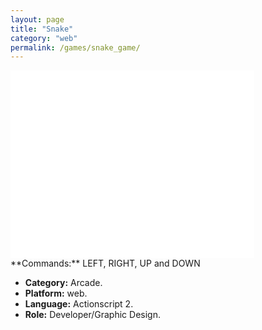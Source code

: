 ```yaml
---
layout: page
title: "Snake"
category: "web"
permalink: /games/snake_game/
---
```


<iframe class="flashtime" src="{{site.baseurl}}/others/swfs/snake_game.swf" height="300" width="390" frameborder="0" scrolling="no" noresize="noresize"></iframe>
**Commands:** LEFT, RIGHT, UP and DOWN

+ **Category:** Arcade.
+ **Platform:** web.
+ **Language:** Actionscript 2.
+ **Role:** Developer/Graphic Design.